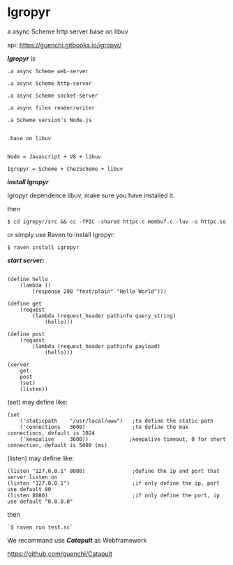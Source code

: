 # Igropyr
a async Scheme http server base on libuv

api: https://guenchi.gitbooks.io/igropyr/

***Igropyr*** is

```
.a async Scheme web-server

.a async Scheme http-server

.a async Scheme socket-server

.a async files reader/writer

.a Scheme version's Node.js


.base on libuv


Node = Javascript + V8 + libuv

Igropyr = Scheme + ChezScheme + libuv
```

***install Igropyr***

Igropyr dependence libuv, make sure you have installed it.

then 

`$ cd igropyr/src && cc -fPIC -shared httpc.c membuf.c -luv -o httpc.so`

or simply use Raven to install Igropyr:

`$ raven install igropyr`


***start server:***

```

(define hello
    (lambda ()
        (response 200 "text/plain" "Hello World")))

(define get
    (request
        (lambda (request_header pathinfo query_string)
            (hello)))
                
(define post
    (request
        (lambda (request_header pathinfo payload)
            (hello)))

(server 
    get 
    post 
    (set) 
    (listen))
```


(set) may define like:

```
(set 
    ('staticpath    "/usr/local/www")   ;to define the static path    
    ('connections   3600)               ;to define the max connections, default is 1024
    ('keepalive     3600))             ;keepalive timeout, 0 for short connection, default is 5000 (ms)
```

(listen) may define like:

```
(listen "127.0.0.1" 8080)               ;define the ip and port that server listen on
(listen "127.0.0.1")                    ;if only define the ip, port use default 80
(listen 8080)                           ;if only define the port, ip use default "0.0.0.0"

```

then

```
`$ raven run test.sc`
```

We recommand use ***Catapult*** as Webframework

https://github.com/guenchi/Catapult

